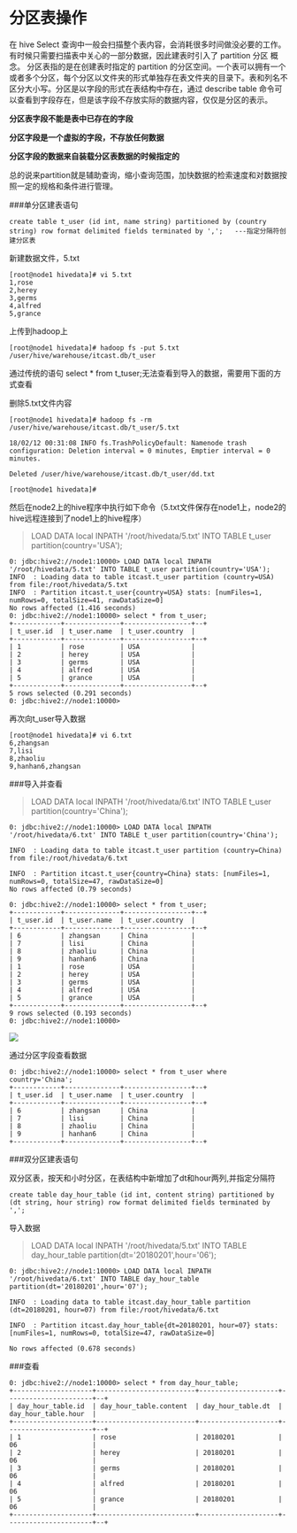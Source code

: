 # 分区表操作

在 hive Select 查询中一般会扫描整个表内容，会消耗很多时间做没必要的工作。有时候只需要扫描表中关心的一部分数据，因此建表时引入了 partition 分区 概念。分区表指的是在创建表时指定的 partition 的分区空间。一个表可以拥有一个 或者多个分区，每个分区以文件夹的形式单独存在表文件夹的目录下。表和列名不 区分大小写。分区是以字段的形式在表结构中存在，通过 describe table 命令可 以查看到字段存在，但是该字段不存放实际的数据内容，仅仅是分区的表示。


**分区表字段不能是表中已存在的字段**

**分区字段是一个虚拟的字段，不存放任何数据**

**分区字段的数据来自装载分区表数据的时候指定的**

总的说来partition就是辅助查询，缩小查询范围，加快数据的检索速度和对数据按照一定的规格和条件进行管理。


###单分区建表语句

```
create table t_user (id int, name string) partitioned by (country string) row format delimited fields terminated by ',';   ---指定分隔符创建分区表
```

新建数据文件，5.txt

```
[root@node1 hivedata]# vi 5.txt
1,rose
2,herey
3,germs
4,alfred
5,grance

```
上传到hadoop上

```
[root@node1 hivedata]# hadoop fs -put 5.txt /user/hive/warehouse/itcast.db/t_user
```

通过传统的语句 select * from t_tuser;无法查看到导入的数据，需要用下面的方式查看

删除5.txt文件内容

```
[root@node1 hivedata]# hadoop fs -rm /user/hive/warehouse/itcast.db/t_user/5.txt

18/02/12 00:31:08 INFO fs.TrashPolicyDefault: Namenode trash configuration: Deletion interval = 0 minutes, Emptier interval = 0 minutes.

Deleted /user/hive/warehouse/itcast.db/t_user/dd.txt

[root@node1 hivedata]# 

```

然后在node2上的hive程序中执行如下命令（5.txt文件保存在node1上，node2的hive远程连接到了node1上的hive程序）

>LOAD DATA local INPATH '/root/hivedata/5.txt' INTO TABLE t_user partition(country='USA');

```
0: jdbc:hive2://node1:10000> LOAD DATA local INPATH '/root/hivedata/5.txt' INTO TABLE t_user partition(country='USA');
INFO  : Loading data to table itcast.t_user partition (country=USA) from file:/root/hivedata/5.txt
INFO  : Partition itcast.t_user{country=USA} stats: [numFiles=1, numRows=0, totalSize=41, rawDataSize=0]
No rows affected (1.416 seconds)
0: jdbc:hive2://node1:10000> select * from t_user;
+------------+--------------+-----------------+--+
| t_user.id  | t_user.name  | t_user.country  |
+------------+--------------+-----------------+--+
| 1          | rose         | USA             |
| 2          | herey        | USA             |
| 3          | germs        | USA             |
| 4          | alfred       | USA             |
| 5          | grance       | USA             |
+------------+--------------+-----------------+--+
5 rows selected (0.291 seconds)
0: jdbc:hive2://node1:10000> 

```

再次向t_user导入数据

```
[root@node1 hivedata]# vi 6.txt
6,zhangsan
7,lisi
8,zhaoliu
9,hanhan6,zhangsan

```

###导入并查看

>LOAD DATA local INPATH '/root/hivedata/6.txt' INTO TABLE t_user partition(country='China');

```
0: jdbc:hive2://node1:10000> LOAD DATA local INPATH '/root/hivedata/6.txt' INTO TABLE t_user partition(country='China');

INFO  : Loading data to table itcast.t_user partition (country=China) from file:/root/hivedata/6.txt

INFO  : Partition itcast.t_user{country=China} stats: [numFiles=1, numRows=0, totalSize=47, rawDataSize=0]
No rows affected (0.79 seconds)

0: jdbc:hive2://node1:10000> select * from t_user;
+------------+--------------+-----------------+--+
| t_user.id  | t_user.name  | t_user.country  |
+------------+--------------+-----------------+--+
| 6          | zhangsan     | China           |
| 7          | lisi         | China           |
| 8          | zhaoliu      | China           |
| 9          | hanhan6      | China           |
| 1          | rose         | USA             |
| 2          | herey        | USA             |
| 3          | germs        | USA             |
| 4          | alfred       | USA             |
| 5          | grance       | USA             |
+------------+--------------+-----------------+--+
9 rows selected (0.193 seconds)
0: jdbc:hive2://node1:10000> 

```

![](http://p2ehgqigv.bkt.clouddn.com/18-2-26/36688573.jpg)


通过分区字段查看数据

```
0: jdbc:hive2://node1:10000> select * from t_user where country='China';
+------------+--------------+-----------------+--+
| t_user.id  | t_user.name  | t_user.country  |
+------------+--------------+-----------------+--+
| 6          | zhangsan     | China           |
| 7          | lisi         | China           |
| 8          | zhaoliu      | China           |
| 9          | hanhan6      | China           |
+------------+--------------+-----------------+--+
```


###双分区建表语句

双分区表，按天和小时分区，在表结构中新增加了dt和hour两列,并指定分隔符

```
create table day_hour_table (id int, content string) partitioned by (dt string, hour string) row format delimited fields terminated by ',';
```


导入数据

>LOAD DATA local INPATH '/root/hivedata/5.txt' INTO TABLE day_hour_table partition(dt='20180201',hour='06');

```
0: jdbc:hive2://node1:10000> LOAD DATA local INPATH '/root/hivedata/6.txt' INTO TABLE day_hour_table partition(dt='20180201',hour='07');

INFO  : Loading data to table itcast.day_hour_table partition (dt=20180201, hour=07) from file:/root/hivedata/6.txt

INFO  : Partition itcast.day_hour_table{dt=20180201, hour=07} stats: [numFiles=1, numRows=0, totalSize=47, rawDataSize=0]

No rows affected (0.678 seconds)

```

###查看

```
0: jdbc:hive2://node1:10000> select * from day_hour_table;
+--------------------+-------------------------+--------------------+----------------------+--+
| day_hour_table.id  | day_hour_table.content  | day_hour_table.dt  | day_hour_table.hour  |
+--------------------+-------------------------+--------------------+----------------------+--+
| 1                  | rose                    | 20180201           | 06                   |
| 2                  | herey                   | 20180201           | 06                   |
| 3                  | germs                   | 20180201           | 06                   |
| 4                  | alfred                  | 20180201           | 06                   |
| 5                  | grance                  | 20180201           | 06                   |
+--------------------+-------------------------+--------------------+----------------------+--+
```

<!--
create time: 2018-02-26 18:30:04
Author: Alfred

This file is created by Marboo<http://marboo.io> template file $MARBOO_HOME/.media/starts/default.md
本文件由 Marboo<http://marboo.io> 模板文件 $MARBOO_HOME/.media/starts/default.md 创建
-->

